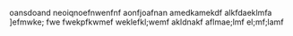oansdoand
neoiqnoefnwenfnf
aonfjoafnan
amedkamekdf
alkfdaeklmfa
]efmwke; fwe
fwekpfkwmef
weklefkl;wemf
akldnakf
aflmae;lmf
el;mf;lamf
